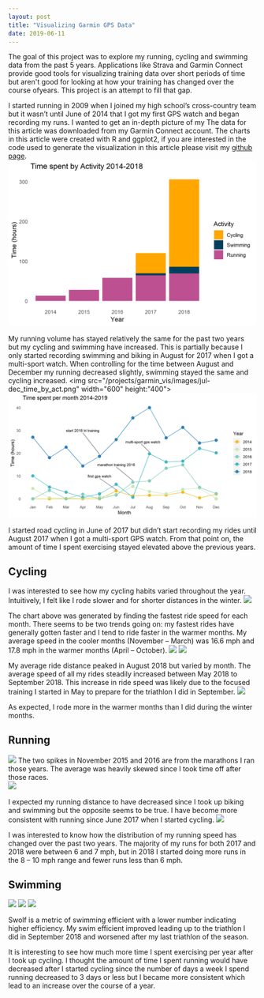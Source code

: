 ```yaml
---
layout: post
title: "Visualizing Garmin GPS Data"
date: 2019-06-11
---
```


The goal of this project was to explore my running, cycling and swimming data from the past 5 years.
Applications like Strava and Garmin Connect provide good tools for visualizing training data over 
short periods of time but aren't good for looking at how your training has changed over the course ofyears.
This project is an attempt to fill that gap.

I started running in 2009 when I joined my high school’s cross-country team but it wasn’t until June of 
2014 that I got my first GPS watch and began recording my runs. I wanted to get an in-depth picture of my
The data for this article was downloaded from my Garmin Connect account. The charts in this article were
created with R and ggplot2, if you are interested in the
code used to generate the visualization in this article please visit my [github page](https://github.com/edeaster/Garmin-Visualization).
![](/projects/garmin_vis/images/overview_time.png)	

 My running volume has stayed relatively the same for the past two years but my cycling and swimming 
have increased. This is partially because I only started recording swimming and biking in August for 2017
when I got a multi-sport watch. When controlling for the time between August and December my running
decreased slightly, swimming stayed the same and cycling increased.
<img src="/projects/garmin_vis/images/jul-dec_time_by_act.png" width="600" height:"400">
![](/projects/garmin_vis/images/month_year_all.png)

I started road cycling in June of 2017 but didn’t start recording my rides until August 2017 when 
I got a multi-sport GPS watch. From that point on, the amount of time I spent exercising stayed elevated
 above the previous years.
 
 ## Cycling
 
I was interested to see how my cycling habits varied throughout the year. Intuitively, I felt like I rode slower 
and for shorter distances in the winter. 
![](/projects/garmin_vis/images/Max_avg_speed_mon.png=800x400)

The chart above was generated by finding the fastest ride speed for each month. There seems to be two trends going
on: my fastest rides have generally gotten faster and I tend to ride faster in the warmer months. My average speed in
the cooler months (November – March) was 16.6 mph and 17.8 mph in the warmer months (April – October).
![](/projects/garmin_vis/images/avg_dis_mon.png=800x400)
![](/projects/garmin_vis/images/avg_speed_mon.png=800x400)

My average ride distance peaked in August 2018 but varied by month. The average speed of all my rides
steadily increased between May 2018 to September 2018. This increase in ride speed was likely due to 
the focused training I started in May to prepare for the triathlon I did in September.
![](/projects/garmin_vis/images/tot_dis_mon.png=800x400)

As expected, I rode more in the warmer months than I did during the winter months. 

## Running

![](/projects/garmin_vis/images/avg_run_dis_mon.png=800x400)
The two spikes in November 2015 and 2016 are from the marathons I ran those years. The average
was heavily skewed since I took time off after those races.  
![](/projects/garmin_vis/images/tot_run_dis_mon.png=800x400)

I expected my running distance to have decreased since I took up biking and swimming but the 
opposite seems to be true. I have become more consistent with running since June 2017 when I started cycling.
![](/projects/garmin_vis/images/run_speed_yr1718.png=800x400)

I was interested to know how the distribution of my running speed has changed over the past two years. 
The majority of my runs for both 2017 and 2018 were between 6 and 7 mph, but in 2018 I started doing more
runs in the 8 – 10 mph range and fewer runs less than 6 mph.

## Swimming
![](/projects/garmin_vis/images/swim_speed.png=800x400)
![](/projects/garmin_vis/images/dis_swim.png=800x400)
![](/projects/garmin_vis/images/swim_swolf.png=800x400)

Swolf is a metric of swimming efficient with a lower number indicating higher efficiency. My swim 
efficient improved leading up to the triathlon I did in September 2018 and worsened after my last 
triathlon of the season. 

It is interesting to see how much more time I spent exercising per year after I took up cycling. I thought the amount of time
I spent running would have decreased after I started cycling since the number of days a week I spend running decreased to 3 days or less 
but I became more consistent which lead to an increase over the course of a year. 
